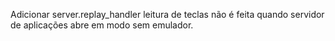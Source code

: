 Adicionar server.replay_handler leitura de teclas não é feita quando servidor de aplicações abre em modo sem emulador.

